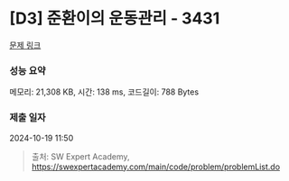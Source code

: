 # [D3] 준환이의 운동관리 - 3431 

[문제 링크](https://swexpertacademy.com/main/code/problem/problemDetail.do?contestProbId=AWE_ZXcqAAMDFAV2) 

### 성능 요약

메모리: 21,308 KB, 시간: 138 ms, 코드길이: 788 Bytes

### 제출 일자

2024-10-19 11:50



> 출처: SW Expert Academy, https://swexpertacademy.com/main/code/problem/problemList.do